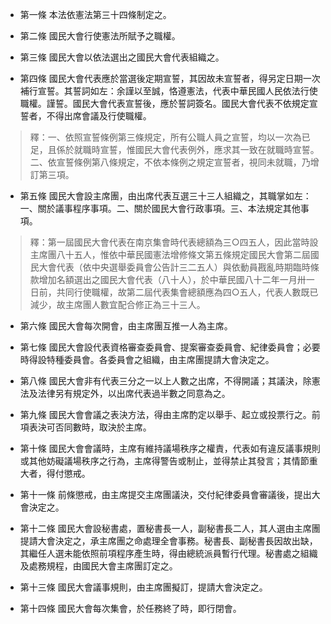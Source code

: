 * 第一條 本法依憲法第三十四條制定之。

* 第二條 國民大會行使憲法所賦予之職權。

* 第三條 國民大會以依法選出之國民大會代表組織之。

* 第四條 國民大會代表應於當選後定期宣誓，其因故未宣誓者，得另定日期一次補行宣誓。其誓詞如左：余謹以至誠，恪遵憲法，代表中華民國人民依法行使職權。謹誓。國民大會代表宣誓後，應於誓詞簽名。國民大會代表不依規定宣誓者，不得出席會議及行使職權。

> 釋：一、依照宣誓條例第三條規定，所有公職人員之宣誓，均以一次為已足，且係於就職時宣誓，惟國民大會代表例外，應求其一致在就職時宣誓。二、依宣誓條例第八條規定，不依本條例之規定宣誓者，視同未就職，乃增訂第三項。

* 第五條 國民大會設主席團，由出席代表互選三十三人組織之，其職掌如左：一、關於議事程序事項。二、關於國民大會行政事項。三、本法規定其他事項。

> 釋：第一屆國民大會代表在南京集會時代表總額為三○四五人，因此當時設主席團八十五人，惟依中華民國憲法增修條文第五條規定國民大會第二屆國民大會代表（依中央選舉委員會公告計三二五人）與依動員戡亂時期臨時條款增加名額選出之國民大會代表（八十人），於中華民國八十二年一月卅一日前，共同行使職權，故第二屆代表集會總額應為四○五人，代表人數既已減少，故主席團人數宜配合修正為三十三人。

* 第六條 國民大會每次開會，由主席團互推一人為主席。

* 第七條 國民大會設代表資格審查委員會、提案審查委員會、紀律委員會；必要時得設特種委員會。各委員會之組織，由主席團提請大會決定之。

* 第八條 國民大會非有代表三分之一以上人數之出席，不得開議；其議決，除憲法及法律另有規定外，以出席代表過半數之同意為之。

* 第九條 國民大會會議之表決方法，得由主席酌定以舉手、起立或投票行之。前項表決可否同數時，取決於主席。

* 第十條 國民大會會議時，主席有維持議場秩序之權責，代表如有違反議事規則或其他妨礙議場秩序之行為，主席得警告或制止，並得禁止其發言；其情節重大者，得付懲戒。

* 第十一條 前條懲戒，由主席提交主席團議決，交付紀律委員會審議後，提出大會決定之。

* 第十二條 國民大會設秘書處，置秘書長一人，副秘書長二人，其人選由主席團提請大會決定之，承主席團之命處理全會事務。秘書長、副秘書長因故出缺，其繼任人選未能依照前項程序產生時，得由總統派員暫行代理。秘書處之組織及處務規程，由國民大會主席團訂定之。

* 第十三條 國民大會議事規則，由主席團擬訂，提請大會決定之。

* 第十四條 國民大會每次集會，於任務終了時，即行閉會。

